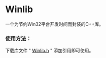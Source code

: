 # Winlib
一个为节约Win32平台开发时间而封装的C++库。
### 使用方法：
下载库文件 " [Winlib.h](https://github.com/ryanptr/Winlib/blob/master/winlib.h "可以右键另存为Winlib.h") " 添加引用即可使用。
